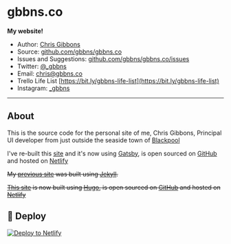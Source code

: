 # gbbns.co

**My website!**

* Author: [Chris Gibbons](https://gbbns.co)
* Source: [github.com/gbbns/gbbns.co](https://github.com/gbbns/gbbns.co)
* Issues and Suggestions: [github.com/gbbns/gbbns.co/issues](https://github.com/gbbns/gbbns.co/issues)
* Twitter: [@_gbbns](https://twitter.com/_gbbns)
* Email: [chris@gbbns.co](mailto:chris@gbbns.co)
* Trello Life List [https://bit.ly/gbbns-life-list](https://bit.ly/gbbns-life-list)
* Instagram: [_gbbns](https://instagram.com/_gbbns)

***

## About

This is the source code for the personal site of me, Chris Gibbons, Principal UI developer from just outside the seaside town of [Blackpool](https://en.wikipedia.org/wiki/Blackpool)

I've re-built this [site](https://gbbns.co) and it's now using [Gatsby](https://gatsbyjs.org), is open sourced on [GitHub](https://github.com/gbbns/gbbns.co) and hosted on [Netlify](https://www.netlify.com/)

~~My [previous site](https://github.com/gbbns/gbbns.github.io) was built using [Jekyll](https://jekyllrb.com/).~~

~~[This site](https://gbbns.co) is now built using [Hugo](https://gohugo.io/), is open sourced on [GitHub](https://github.com/gbbns/gbbns.co) and hosted on [Netlify](https://www.netlify.com/)~~

## 💫 Deploy

[![Deploy to Netlify](https://www.netlify.com/img/deploy/button.svg)](https://app.netlify.com/start/deploy?repository=https://github.com/)
